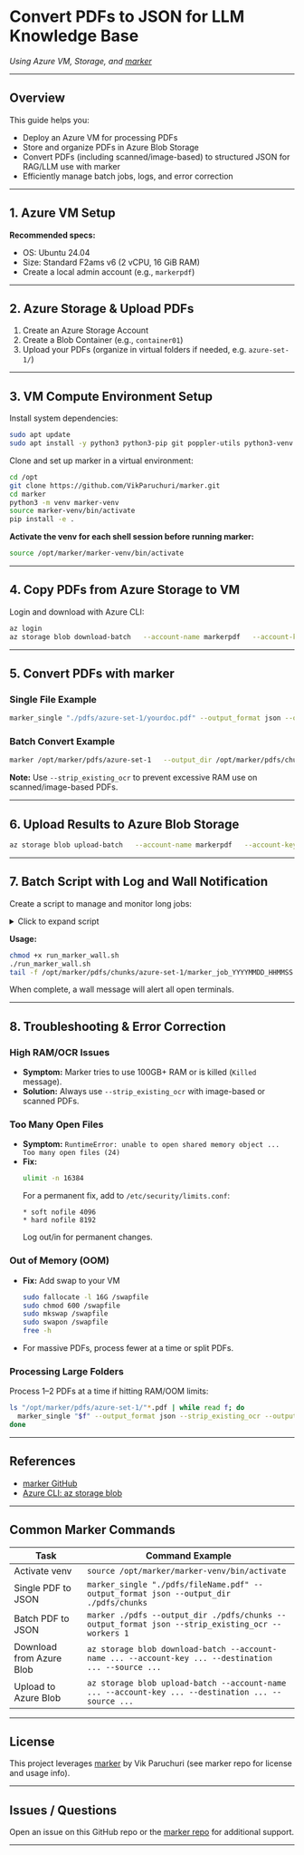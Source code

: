 
# Convert PDFs to JSON for LLM Knowledge Base

*Using Azure VM, Storage, and [marker](https://github.com/VikParuchuri/marker)*

---

## Overview

This guide helps you:

- Deploy an Azure VM for processing PDFs
- Store and organize PDFs in Azure Blob Storage
- Convert PDFs (including scanned/image-based) to structured JSON for RAG/LLM use with marker
- Efficiently manage batch jobs, logs, and error correction

---

## 1. Azure VM Setup

**Recommended specs:**

- OS: Ubuntu 24.04
- Size: Standard F2ams v6 (2 vCPU, 16 GiB RAM)
- Create a local admin account (e.g., `markerpdf`)

---

## 2. Azure Storage & Upload PDFs

1. Create an Azure Storage Account
2. Create a Blob Container (e.g., `container01`)
3. Upload your PDFs (organize in virtual folders if needed, e.g. `azure-set-1/`)

---

## 3. VM Compute Environment Setup

Install system dependencies:

```bash
sudo apt update
sudo apt install -y python3 python3-pip git poppler-utils python3-venv
```

Clone and set up marker in a virtual environment:

```bash
cd /opt
git clone https://github.com/VikParuchuri/marker.git
cd marker
python3 -m venv marker-venv
source marker-venv/bin/activate
pip install -e .
```

**Activate the venv for each shell session before running marker:**

```bash
source /opt/marker/marker-venv/bin/activate
```

---

## 4. Copy PDFs from Azure Storage to VM

Login and download with Azure CLI:

```bash
az login
az storage blob download-batch   --account-name markerpdf   --account-key '<your-key>'   --destination ./pdfs/azure-set-1   --source container01   --pattern 'azure-set-1/*.pdf'   --output table
```

---

## 5. Convert PDFs with marker

### Single File Example

```bash
marker_single "./pdfs/azure-set-1/yourdoc.pdf" --output_format json --output_dir ./pdfs/chunks/azure-set-1
```

### Batch Convert Example

```bash
marker /opt/marker/pdfs/azure-set-1   --output_dir /opt/marker/pdfs/chunks/azure-set-1   --output_format json   --strip_existing_ocr   --workers 1
```
**Note:** Use `--strip_existing_ocr` to prevent excessive RAM use on scanned/image-based PDFs.

---

## 6. Upload Results to Azure Blob Storage

```bash
az storage blob upload-batch   --account-name markerpdf   --account-key '<your-key>'   --destination container01/json_azure-set-1   --source /opt/marker/pdfs/chunks/azure-set-1   --output table
```

---

## 7. Batch Script with Log and Wall Notification

Create a script to manage and monitor long jobs:

<details>
<summary>Click to expand script</summary>

```bash
#!/bin/bash

SRC_DIR="/opt/marker/pdfs/azure-set-1"
DEST_DIR="/opt/marker/pdfs/chunks/azure-set-1"
TIMESTAMP=$(date +%Y%m%d_%H%M%S)
LOGFILE="$DEST_DIR/marker_job_${TIMESTAMP}.log"

mkdir -p "$DEST_DIR"

if pgrep -fl "marker $SRC_DIR" | grep -v $$; then
    echo "A marker job for $SRC_DIR is already running. Exiting to avoid duplicate processing."
    exit 1
fi

echo "Starting marker batch job..."
echo "Logs will be written to: $LOGFILE"
echo "To monitor progress, run: tail -f $LOGFILE"

(
    echo "Start: $(date)"
    nohup marker "$SRC_DIR"       --output_dir "$DEST_DIR"       --output_format json       --strip_existing_ocr       --workers 1       >> "$LOGFILE" 2>&1
    echo "End: $(date)"
) &
JOB_PID=$!
echo "Marker job started with PID $JOB_PID"

(
    wait $JOB_PID
    MSG="
=========================================================
====         MARKER BATCH JOB COMPLETE!              ====
=========================================================
Source directory : $SRC_DIR
Output directory : $DEST_DIR
Log file         : $LOGFILE
Completed at     : $(date)
=========================================================
"
    echo -e "$MSG" | wall
    echo "$MSG"
) &
exit 0
```
</details>

**Usage:**

```bash
chmod +x run_marker_wall.sh
./run_marker_wall.sh
tail -f /opt/marker/pdfs/chunks/azure-set-1/marker_job_YYYYMMDD_HHMMSS.log
```
When complete, a wall message will alert all open terminals.

---

## 8. Troubleshooting & Error Correction

### High RAM/OCR Issues  
- **Symptom:** Marker tries to use 100GB+ RAM or is killed (`Killed` message).
- **Solution:** Always use `--strip_existing_ocr` with image-based or scanned PDFs.

### Too Many Open Files  
- **Symptom:** `RuntimeError: unable to open shared memory object ... Too many open files (24)`
- **Fix:**
  ```bash
  ulimit -n 16384
  ```
  For a permanent fix, add to `/etc/security/limits.conf`:
  ```
  * soft nofile 4096
  * hard nofile 8192
  ```
  Log out/in for permanent changes.

### Out of Memory (OOM)  
- **Fix:** Add swap to your VM
  ```bash
  sudo fallocate -l 16G /swapfile
  sudo chmod 600 /swapfile
  sudo mkswap /swapfile
  sudo swapon /swapfile
  free -h
  ```
- For massive PDFs, process fewer at a time or split PDFs.

### Processing Large Folders  
Process 1–2 PDFs at a time if hitting RAM/OOM limits:
```bash
ls "/opt/marker/pdfs/azure-set-1/"*.pdf | while read f; do
  marker_single "$f" --output_format json --strip_existing_ocr --output_dir "/opt/marker/pdfs/chunks/azure-set-1"
done
```

---

## References

- [marker GitHub](https://github.com/VikParuchuri/marker)
- [Azure CLI: az storage blob](https://learn.microsoft.com/en-us/cli/azure/storage/blob)

---

## Common Marker Commands

| Task                           | Command Example                                                                                      |
|--------------------------------|------------------------------------------------------------------------------------------------------|
| Activate venv                  | `source /opt/marker/marker-venv/bin/activate`                                                        |
| Single PDF to JSON             | `marker_single "./pdfs/fileName.pdf" --output_format json --output_dir ./pdfs/chunks`                |
| Batch PDF to JSON              | `marker ./pdfs --output_dir ./pdfs/chunks --output_format json --strip_existing_ocr --workers 1`      |
| Download from Azure Blob       | `az storage blob download-batch --account-name ... --account-key ... --destination ... --source ...`  |
| Upload to Azure Blob           | `az storage blob upload-batch --account-name ... --account-key ... --destination ... --source ...`    |

---

## License

This project leverages [marker](https://github.com/VikParuchuri/marker) by Vik Paruchuri (see marker repo for license and usage info).

---

## Issues / Questions

Open an issue on this GitHub repo or the [marker repo](https://github.com/VikParuchuri/marker/issues) for additional support.

---
